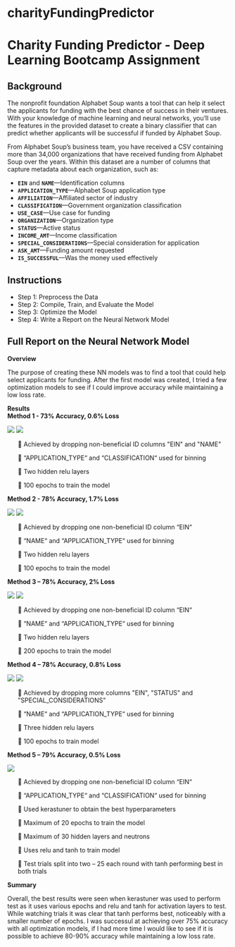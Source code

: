 # charityFundingPredictor

# Charity Funding Predictor - Deep Learning Bootcamp Assignment

## Background

The nonprofit foundation Alphabet Soup wants a tool that can help it select the applicants for funding with the best chance of success in their ventures. With your knowledge of machine learning and neural networks, you’ll use the features in the provided dataset to create a binary classifier that can predict whether applicants will be successful if funded by Alphabet Soup.

From Alphabet Soup’s business team, you have received a CSV containing more than 34,000 organizations that have received funding from Alphabet Soup over the years. Within this dataset are a number of columns that capture metadata about each organization, such as:

* **`EIN`** and **`NAME`**—Identification columns
* **`APPLICATION_TYPE`**—Alphabet Soup application type
* **`AFFILIATION`**—Affiliated sector of industry
* **`CLASSIFICATION`**—Government organization classification
* **`USE_CASE`**—Use case for funding
* **`ORGANIZATION`**—Organization type
* **`STATUS`**—Active status
* **`INCOME_AMT`**—Income classification
* **`SPECIAL_CONSIDERATIONS`**—Special consideration for application
* **`ASK_AMT`**—Funding amount requested
* **`IS_SUCCESSFUL`**—Was the money used effectively

## Instructions

- Step 1: Preprocess the Data
- Step 2: Compile, Train, and Evaluate the Model
- Step 3: Optimize the Model
- Step 4: Write a Report on the Neural Network Model

## Full Report on the Neural Network Model

<b>Overview</b>
<p> The purpose of creating these NN models was to find a tool that could help select applicants for funding. After the first model was created, I tried a few optimization models to see if I could improve accuracy while maintaining a low loss rate. </p>
<b>Results</b>
<br>
<b>Method 1 - 73% Accuracy, 0.6% Loss</b>

![](img/method1-accuracy.png)
![](img/method1-loss.png)
<ul>🔸 Achieved by dropping non-beneficial ID columns "EIN" and "NAME"</ul>
<ul>🔸 “APPLICATION_TYPE“ and “CLASSIFICATION“ used for binning</ul>
<ul>🔸 Two hidden relu layers</ul>
<ul>🔸 100 epochs to train the model</ul>

<b>Method 2 - 78% Accuracy, 1.7% Loss</b>

![](img/method2-accuracy.png)
![](img/method2-loss.png)
<ul>🔹 Achieved by dropping one non-beneficial ID column “EIN“</ul>
<ul>🔹 “NAME“ and “APPLICATION_TYPE“ used for binning</ul>
<ul>🔹 Two hidden relu layers</ul>
<ul>🔹 100 epochs to train the model</ul>

<b>Method 3 – 78% Accuracy, 2% Loss</b>

![](img/method3-accuracy.png)
![](img/method3-loss.png)
<ul>🔸 Achieved by dropping one non-beneficial ID column “EIN“</ul>
<ul>🔸 “NAME“ and “APPLICATION_TYPE“ used for binning</ul>
<ul>🔸 Two hidden relu layers</ul>
<ul>🔸 200 epochs to train the model</ul>

<b>Method 4 – 78% Accuracy, 0.8% Loss</b>

![](img/method4-accuracy.png)
![](img/method4-loss.png)
<ul>🔹 Achieved by dropping more columns "EIN", "STATUS" and "SPECIAL_CONSIDERATIONS"</ul>
<ul>🔹 “NAME“ and “APPLICATION_TYPE“ used for binning</ul>
<ul>🔹 Three hidden relu layers</ul>
<ul>🔹 100 epochs to train model</ul>

<b>Method 5 – 79% Accuracy, 0.5% Loss</b>

![](img/method5.png)
<ul>🔸 Achieved by dropping one non-beneficial ID column “EIN“</ul>
<ul>🔸 “APPLICATION_TYPE“ and “CLASSIFICATION“ used for binning</ul>
<ul>🔸 Used kerastuner to obtain the best hyperparameters</ul>
<ul>🔸 Maximum of 20 epochs to train the model</ul>
<ul>🔸 Maximum of 30 hidden layers and neutrons</ul>
<ul>🔸 Uses relu and tanh to train model</ul>
<ul>🔸 Test trials split into two – 25 each round with tanh performing best in both trials</ul>

<b>Summary</b>
<p>Overall, the best results were seen when kerastuner was used to perform test as it uses various epochs and relu and tanh for activation layers to test. While watching trials it was clear that tanh performs best, noticeably with a smaller number of epochs. I was successul at achieving over 75% accuracy with all optimization models, if I had more time I would like to see if it is possible to achieve 80-90% accuracy while maintaining a low loss rate.</p>
